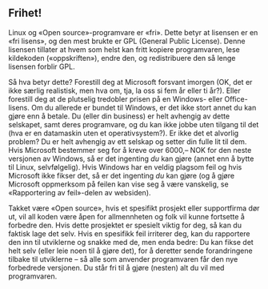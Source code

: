 <?php require("../../entete.php");?> <?php require("../../base.php");?> <?php require("../../fonctions.php");?>

<div id="corps">

<h2>Frihet!</h2>

Linux og «Open source»-programvare er «fri». Dette betyr at lisensen er en «fri lisens», og den mest brukte er GPL (General Public License). Denne lisensen tillater at hvem som helst kan fritt kopiere programvaren, lese kildekoden («oppskriften»), endre den, og redistribuere den så lenge lisensen forblir GPL.

Så hva betyr dette? Forestill deg at Microsoft forsvant imorgen (OK, det er ikke særlig realistisk, men hva om, tja, la oss si fem år eller ti år?). Eller forestill deg at de plutselig tredobler prisen på en Windows- eller Office-lisens. Om du allerede er bundet til Windows, er det ikke stort annet du kan gjøre enn å betale. Du (eller din business) er helt avhengig av dette selskapet, samt deres programvare, og du kan ikke jobbe uten tilgang til det (hva er en datamaskin uten et operativsystem?). Er ikke det et alvorlig problem? Du er helt avhengig av ett selskap og setter din fulle lit til dem. Hvis Microsoft bestemmer seg for å kreve over 6000,– NOK for den neste versjonen av Windows, så er det ingenting <i>du</i> kan gjøre (annet enn å bytte til Linux, selvfølgelig). Hvis Windows har en veldig plagsom feil og hvis Microsoft ikke fikser det, så er det ingenting <i>du</i> kan gjøre (og å gjøre Microsoft oppmerksom på feilen kan vise seg å være vanskelig, se «Rapportering av feil»-delen av websiden).

Takket være «Open source», hvis et spesifikt prosjekt eller supportfirma dør ut, vil all koden være åpen for allmennheten og folk vil kunne fortsette å forbedre den. Hvis dette prosjektet er spesielt viktig for deg, så kan du faktisk lage det selv. Hvis en spesifikk feil irriterer deg, kan du rapportere den inn til utviklerne og snakke med de, men enda bedre: Du kan fikse det helt selv (eller leie noen til å gjøre det), for å deretter sende forandringene tilbake til utviklerne – så alle som anvender programvaren får den nye forbedrede versjonen. Du står fri til å gjøre (nesten) alt du vil med programvaren.

</div>


